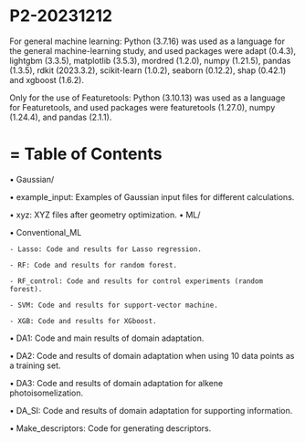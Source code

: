 # P2-20231212
For general machine learning:
Python (3.7.16) was used as a language for the general machine-learning study, and used packages were adapt (0.4.3), lightgbm (3.3.5), matplotlib (3.5.3), mordred (1.2.0), numpy (1.21.5), pandas (1.3.5), rdkit (2023.3.2), scikit-learn (1.0.2), seaborn (0.12.2), shap (0.42.1) and xgboost (1.6.2).

Only for the use of Featuretools:
Python (3.10.13) was used as a language for Featuretools, and used packages were featuretools (1.27.0), numpy (1.24.4), and pandas (2.1.1).

=
Table of Contents
=

• Gaussian/

  • example_input: Examples of Gaussian input files for different calculations.

  • xyz: XYZ files after geometry optimization.
• ML/

  • Conventional_ML

    - Lasso: Code and results for Lasso regression.
    
    - RF: Code and results for random forest.
    
    - RF_control: Code and results for control experiments (random forest).
    
    - SVM: Code and results for support-vector machine.
    
    - XGB: Code and results for XGboost.
  
  • DA1: Code and main results of domain adaptation.
  
  • DA2: Code and results of domain adaptation when using 10 data points as a training set.
  
  • DA3: Code and results of domain adaptation for alkene photoisomelization.
  
  • DA_SI: Code and results of domain adaptation for supporting information.
  
  • Make_descriptors: Code for generating descriptors.

